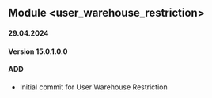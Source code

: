 ## Module <user_warehouse_restriction>

#### 29.04.2024
#### Version 15.0.1.0.0
#### ADD

- Initial commit for User Warehouse Restriction

